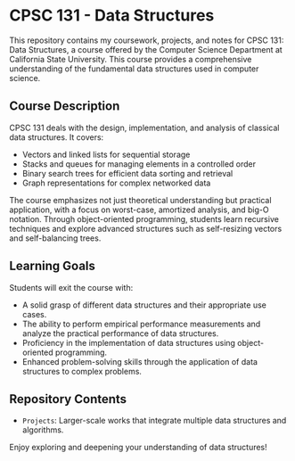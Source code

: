 # CPSC 131 - Data Structures

This repository contains my coursework, projects, and notes for CPSC 131: Data Structures, a course offered by the Computer Science Department at California State University. This course provides a comprehensive understanding of the fundamental data structures used in computer science.

## Course Description

CPSC 131 deals with the design, implementation, and analysis of classical data structures. It covers:

- Vectors and linked lists for sequential storage
- Stacks and queues for managing elements in a controlled order
- Binary search trees for efficient data sorting and retrieval
- Graph representations for complex networked data

The course emphasizes not just theoretical understanding but practical application, with a focus on worst-case, amortized analysis, and big-O notation. Through object-oriented programming, students learn recursive techniques and explore advanced structures such as self-resizing vectors and self-balancing trees.

## Learning Goals

Students will exit the course with:

- A solid grasp of different data structures and their appropriate use cases.
- The ability to perform empirical performance measurements and analyze the practical performance of data structures.
- Proficiency in the implementation of data structures using object-oriented programming.
- Enhanced problem-solving skills through the application of data structures to complex problems.

## Repository Contents

- `Projects`: Larger-scale works that integrate multiple data structures and algorithms.

Enjoy exploring and deepening your understanding of data structures!
